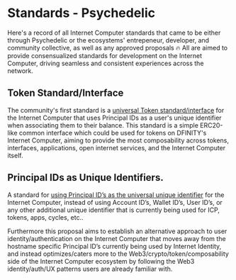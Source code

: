 # Standards - Psychedelic

Here's a record of all Internet Computer standards that came to be either through Psychedelic  or the ecosystems' entrepeneur, developer, and community collective, as well as any approved proposals 🔥 All are aimed to provide consensualized standards for development on the Internet Computer, driving seamless and consistent experiences across the network.

## Token Standard/Interface

The community's first standard is a [universal Token standard/interface](https://github.com/PsychedelicHQ/standards/tree/main/standards/token-interface) for the Internet Computer that uses Principal IDs as a user's unique identifier when associating them to their balance. This standard is a simple ERC20-like common interface which could be used for tokens on DFINITY's Internet Computer, aiming to provide the most composability across tokens, interfaces, applications, open internet services, and the Internet Computer itself.

## Principal IDs as Unique Identifiers.

A standard for [using Principal ID’s as the universal unique identifier](https://github.com/PsychedelicHQ/standards/blob/main/standards/principal-ids-as-universal-identifiers/principal-ids-as-universal-identifiers.md) for the Internet Computer, instead of using Account ID’s, Wallet ID’s, User ID’s, or any other additional unique identifier that is currently being used for ICP, tokens, apps, cycles, etc.. 

Furthermore this proposal aims to establish an alternative approach to user identity/authentication on the Internet Computer that moves away from the hostname specific Principal ID’s currently being used by Internet Identity, and instead optimizes/caters more to the Web3/crypto/token/composability side of the Internet Computer ecosystem by following the Web3 identity/auth/UX patterns users are already familiar with. 
